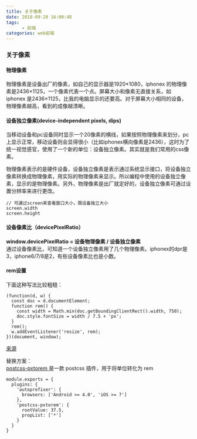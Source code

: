 ```yaml
---
title: 关于像素
date: 2018-09-20 16:00:48
tags: 
      - 前端
categories: web前端
---
```


### 关于像素

#### 物理像素
物理像素是设备出厂的像素，如自己的显示器是1920*1080，iphonex 的物理像素是2436×1125，一个像素代表一个点。屏幕大小和像素无直接关系，如 iphonex 是2436×1125，比我的电脑显示的还要高。对于屏幕大小相同的设备，物理像素越高，看到的成像越清晰。   

#### 设备独立像素(device-independent pixels, dips)  
当移动设备和pc设备同时显示一个20像素的横线，如果按照物理像素来划分，pc上显示正常，移动设备则会显得很小（比如iphonex横向像素是2436），这时为了统一视觉感官，使用了一个新的单位：设备独立像素。其实就是我们常用的css像素。   

物理像素表示的是硬件设备，设备独立像素是表示通过系统显示接口，将设备独立像素转换成物理像素，用实际的物理像素来显示。所以编程中使用的设备独立像素，显示的是物理像素。另外，物理像素是出厂就定好的，设备独立像素可通过设置分辨率来进行更改。
```
// 可通过screen来查看窗口大小，既设备独立大小
screen.width
screen.height
```
#### 设备像素比（devicePixelRatio）

**window.devicePixelRatio = 设备物理像素 / 设备独立像素**   
通过设备像素比，可知道一个设备独立像素用了几个物理像素。iphonex的dpr是3，iphone6/7/8是2，有些设备像素比也是小数。


#### rem设置
下面这种写法比较粗糙：
```
(function(d, w) {
  const doc = d.documentElement;
  function rem() {
    const width = Math.min(doc.getBoundingClientRect().width, 750);
    doc.style.fontSize = width / 7.5 + 'px';
  }
  rem();
  w.addEventListener('resize', rem);
})(document, window);
```
[来源](https://github.com/youzan/vant-demo/blob/master/src/common/rem.js)

替换方案：   
[postcss-pxtorem ](https://github.com/cuth/postcss-pxtorem)是一款 postcss 插件，用于将单位转化为 rem

```
module.exports = {
  plugins: {
    'autoprefixer': {
      browsers: ['Android >= 4.0', 'iOS >= 7']
    },
    'postcss-pxtorem': {
      rootValue: 37.5,
      propList: ['*']
    }
  }
}
```